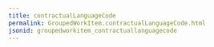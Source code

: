 ```yaml
---
title: contractualLanguageCode
permalink: GroupedWorkItem.contractualLanguageCode.html
jsonid: groupedworkitem_contractuallanguagecode
---
```

